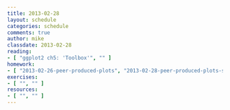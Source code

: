 ```yaml
---
title: 2013-02-28
layout: schedule
categories: schedule
comments: true
author: mike
classdate: 2013-02-28
reading:
- [ "ggplot2 ch5: 'Toolbox'", "" ]
homework:
- [ "2013-02-26-peer-produced-plots", "2013-02-28-peer-produced-plots-solutions" ]
exercises:
- [ "", "" ]
resources:
- [ "", "" ]
---
```


